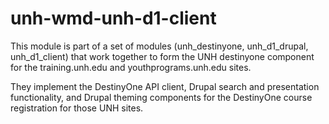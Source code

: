 # unh-wmd-unh-d1-client

This module is part of a set of modules (unh_destinyone, unh_d1_drupal, unh_d1_client) that work together to form the UNH destinyone component for the training.unh.edu and youthprograms.unh.edu sites.    
  
They implement the DestinyOne API client, Drupal search and presentation functionality, and Drupal theming components for the DestinyOne course registration for 
those UNH sites. 
